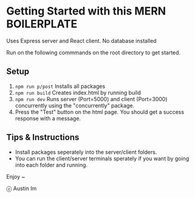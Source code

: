 # Getting Started with this MERN BOILERPLATE

Uses Express server and React client. No database installed

Run on the following commmands on the root directory to get started.

## Setup
1) ```npm run p/post``` Installs all packages
2) ```npm run build``` Creates index.html by running build
3) ```npm run dev``` Runs server (Port=5000) and client (Port=3000) concurrently using the "concurrently" package.
4) Press the "Test" button on the html page. You should get a success response with a message.

## Tips & Instructions
- Install packages seperately into the server/client folders.
- You can run the client/server terminals sperately if you want by going into each folder and running.

Enjoy ~

ⓒ Austin Im
